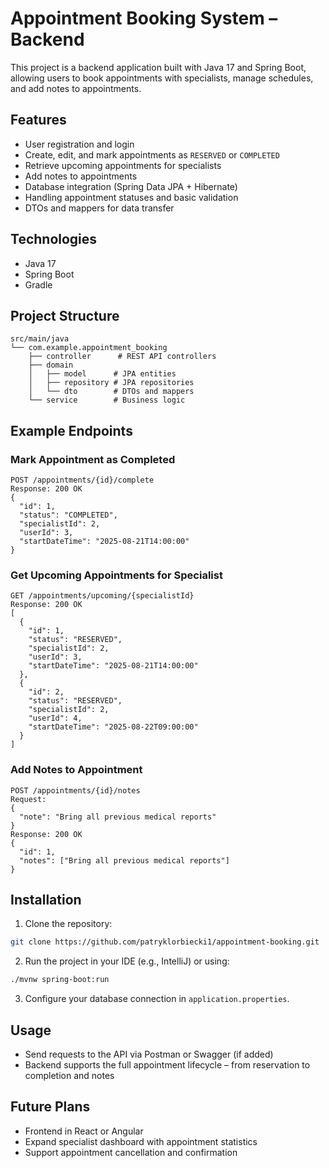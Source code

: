# Appointment Booking System – Backend

This project is a backend application built with Java 17 and Spring Boot, allowing users to book appointments with specialists, manage schedules, and add notes to appointments.

## Features

* User registration and login
* Create, edit, and mark appointments as `RESERVED` or `COMPLETED`
* Retrieve upcoming appointments for specialists
* Add notes to appointments
* Database integration (Spring Data JPA + Hibernate)
* Handling appointment statuses and basic validation
* DTOs and mappers for data transfer

## Technologies

* Java 17
* Spring Boot
* Gradle

## Project Structure

```
src/main/java
└── com.example.appointment_booking
    ├── controller      # REST API controllers
    ├── domain
    │   ├── model      # JPA entities
    │   ├── repository # JPA repositories
    │   └── dto        # DTOs and mappers
    └── service        # Business logic
```

## Example Endpoints

### Mark Appointment as Completed

```
POST /appointments/{id}/complete
Response: 200 OK
{
  "id": 1,
  "status": "COMPLETED",
  "specialistId": 2,
  "userId": 3,
  "startDateTime": "2025-08-21T14:00:00"
}
```

### Get Upcoming Appointments for Specialist

```
GET /appointments/upcoming/{specialistId}
Response: 200 OK
[
  {
    "id": 1,
    "status": "RESERVED",
    "specialistId": 2,
    "userId": 3,
    "startDateTime": "2025-08-21T14:00:00"
  },
  {
    "id": 2,
    "status": "RESERVED",
    "specialistId": 2,
    "userId": 4,
    "startDateTime": "2025-08-22T09:00:00"
  }
]
```

### Add Notes to Appointment

```
POST /appointments/{id}/notes
Request:
{
  "note": "Bring all previous medical reports"
}
Response: 200 OK
{
  "id": 1,
  "notes": ["Bring all previous medical reports"]
}
```

## Installation

1. Clone the repository:

```bash
git clone https://github.com/patryklorbiecki1/appointment-booking.git
```

2. Run the project in your IDE (e.g., IntelliJ) or using:

```bash
./mvnw spring-boot:run
```

3. Configure your database connection in `application.properties`.

## Usage

* Send requests to the API via Postman or Swagger (if added)
* Backend supports the full appointment lifecycle – from reservation to completion and notes

## Future Plans

* Frontend in React or Angular
* Expand specialist dashboard with appointment statistics
* Support appointment cancellation and confirmation
